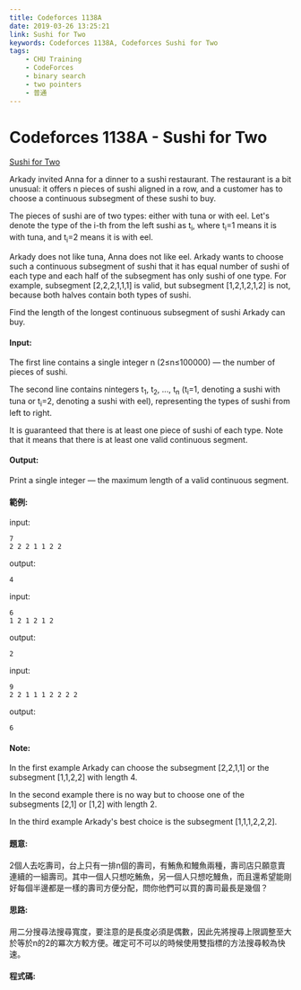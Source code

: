 ```yaml
---
title: Codeforces 1138A
date: 2019-03-26 13:25:21
link: Sushi for Two
keywords: Codeforces 1138A, Codeforces Sushi for Two
tags:
    - CHU Training
    - CodeForces
    - binary search
    - two pointers
    - 普通
---
```

# Codeforces 1138A - Sushi for Two
[Sushi for Two](https://codeforces.com/problemset/problem/1138/A)

Arkady invited Anna for a dinner to a sushi restaurant. The restaurant is a bit unusual: it offers n pieces of sushi aligned in a row, and a customer has to choose a continuous subsegment of these sushi to buy.
<!-- more -->
The pieces of sushi are of two types: either with tuna or with eel. Let's denote the type of the i-th from the left sushi as t<sub>i</sub>, where t<sub>i</sub>=1 means it is with tuna, and t<sub>i</sub>=2 means it is with eel.

Arkady does not like tuna, Anna does not like eel. Arkady wants to choose such a continuous subsegment of sushi that it has equal number of sushi of each type and each half of the subsegment has only sushi of one type. For example, subsegment [2,2,2,1,1,1] is valid, but subsegment [1,2,1,2,1,2] is not, because both halves contain both types of sushi.

Find the length of the longest continuous subsegment of sushi Arkady can buy.

#### Input:
The first line contains a single integer n (2≤n≤100000) — the number of pieces of sushi.

The second line contains nintegers t<sub>1</sub>, t<sub>2</sub>, ..., t<sub>n</sub> (t<sub>i</sub>=1, denoting a sushi with tuna or t<sub>i</sub>=2, denoting a sushi with eel), representing the types of sushi from left to right.

It is guaranteed that there is at least one piece of sushi of each type. Note that it means that there is at least one valid continuous segment.
#### Output:
Print a single integer — the maximum length of a valid continuous segment.

#### 範例:
input:
```
7
2 2 2 1 1 2 2
```
output:
```
4
```
input:
```
6
1 2 1 2 1 2
```
output:
```
2
```
input:
```
9
2 2 1 1 1 2 2 2 2
```
output:
```
6
```
#### Note:
In the first example Arkady can choose the subsegment [2,2,1,1] or the subsegment [1,1,2,2] with length 4.

In the second example there is no way but to choose one of the subsegments [2,1] or [1,2] with length 2.

In the third example Arkady's best choice is the subsegment [1,1,1,2,2,2].

#### 題意:
2個人去吃壽司，台上只有一排n個的壽司，有鮪魚和鰻魚兩種，壽司店只願意賣連續的一組壽司。其中一個人只想吃鮪魚，另一個人只想吃鰻魚，而且還希望能剛好每個半邊都是一樣的壽司方便分配，問你他們可以買的壽司最長是幾個？

#### 思路:
用二分搜尋法搜尋寬度，要注意的是長度必須是偶數，因此先將搜尋上限調整至大於等於n的2的冪次方較方便。確定可不可以的時候使用雙指標的方法搜尋較為快速。

#### 程式碼:
<script src="https://gist.github.com/Daviswww/88d3e3247eccead6d05d0232156e110e.js"></script>

